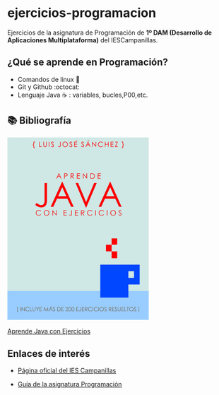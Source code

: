 # ejercicios-programacion
Ejercicios de la asignatura de Programación de **1º DAM (Desarrollo de Aplicaciones Multiplataforma)** del IESCampanillas.

## ¿Qué se aprende en Programación?

* Comandos de linux :penguin:
* Git y Github :octocat:
* Lenguaje Java :coffee: : variables, bucles,P00,etc.

## :books: Bibliografía

<img src="imagenes/aprendejava.jpeg" width="320px">

[Aprende Java con Ejercicios](https://leanpub.com/aprendejava)

## Enlaces de interés

* [Página oficial del IES Campanillas](https://iescampanillas.com/)

* [Guía de la asignatura Programación](https://github.com/luisjosesanchez/programacion)

